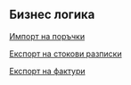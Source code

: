 ## Бизнес логика

[Импорт на поръчки](orders-import.md)

[Експорт на стокови разписки](export-goods-receipts.md)

[Експорт на фактури](invoices-export.md)
